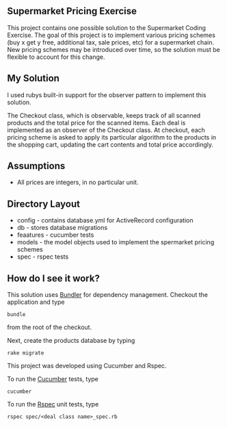 Supermarket Pricing Exercise
-------------------------
This project contains one possible solution to the Supermarket Coding Exercise.  The goal of this project is to implement
various pricing schemes (buy x get y free, additional tax, sale prices, etc) for a supermarket chain.  New pricing schemes
may be introduced over time, so the solution must be flexible to account for this change.


My Solution
-------------------------

I used rubys built-in support for the observer pattern to implement this solution.

The Checkout class, which is observable, keeps track of all scanned products and the total price for the scanned items.  Each
deal is implemented as an observer of the Checkout class.  At checkout, each pricing scheme is asked to apply its particular
algorithm to the products in the shopping cart, updating the cart contents and total price accordingly.


Assumptions
-------------------------
* All prices are integers, in no particular unit.


Directory Layout
-------------------------
* config - contains database.yml for ActiveRecord configuration
* db - stores database migrations
* feaatures - cucumber tests
* models - the model objects used to implement the spermarket pricing schemes
* spec - rspec tests


How do I see it work?
-------------------------

This solution uses [Bundler](http://gembundler.com/) for dependency management.  Checkout the application and type

    bundle
from the root of the checkout.

Next, create the products database by typing

    rake migrate

This project was developed using Cucumber and Rspec.

To run the [Cucumber](http://cukes.info) tests, type

    cucumber

To run the [Rspec](http://rspec.info/) unit tests, type

    rspec spec/<deal class name>_spec.rb
